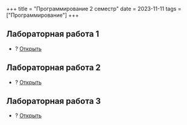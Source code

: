 +++
title = "Программирование 2 семестр"
date = 2023-11-11
tags = ["Программирование"]
+++


## Лабораторная работа 1
* ?
[Открыть](https://disk.yandex.ru/i/5atqNUbcU53Qag)


## Лабораторная работа 2
* ?
[Открыть](https://disk.yandex.ru/i/wqYpe8PecUNE5g)

## Лабораторная работа 3
* ?
[Открыть](https://disk.yandex.ru/i/Z3dUR7ycrL5iww)

